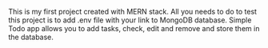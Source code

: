 This is my first project created with MERN stack. All you needs to do to test this project is to add .env file with your link to MongoDB database. 
Simple Todo app allows you to add tasks, check, edit and remove and store them in the database. 
